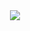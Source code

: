 
<div align="center">
    <img src="https://lanyard.cnrad.dev/api/1028072697139310602?theme=light&bg=F4BFC7&borderRadius=15px&animated=true&idleMessage=On%20the%20sky%20there%20is%20an%20angel%20in%20somewhere%20(.%20%E2%9D%9B%20%E1%B4%97%20%E2%9D%9B.)"/>
</div>
